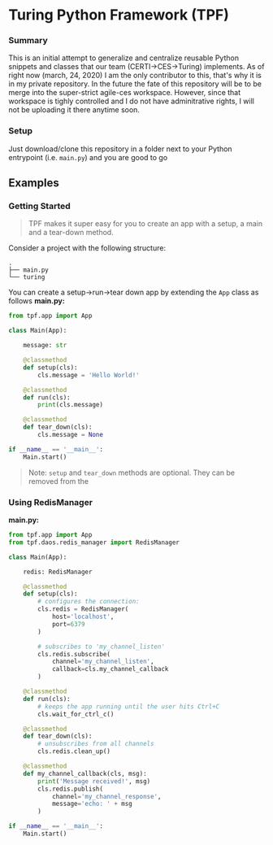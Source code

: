# Turing Python Framework (TPF)

### Summary

This is an initial attempt to generalize and centralize reusable Python snippets and classes that our team (CERTI->CES->Turing) implements.
As of right now (march, 24, 2020) I am the only contributor to this, that's why it is in my private repository. In the future the fate of this repository will be to be merge into the super-strict agile-ces workspace. However, since that workspace is tighly controlled and I do not have adminitrative rights, I will not be uploading it there anytime soon.

### Setup

Just download/clone this repository in a folder next to your Python entrypoint (i.e. `main.py`) and you are good to go

## Examples

### Getting Started

> TPF makes it super easy for you to create an app with a setup, a main and a tear-down method.

Consider a project with the following structure:

```
.
├── main.py
└── turing
```

You can create a setup->run->tear down app by extending the `App` class as follows
**main.py:**

```python
from tpf.app import App

class Main(App):

    message: str

    @classmethod
    def setup(cls):
        cls.message = 'Hello World!'

    @classmethod
    def run(cls):
        print(cls.message)

    @classmethod
    def tear_down(cls):
        cls.message = None

if __name__ == '__main__':
    Main.start()
```

> Note: `setup` and `tear_down` methods are optional. They can be removed from the

### Using RedisManager

**main.py:**

```python
from tpf.app import App
from tpf.daos.redis_manager import RedisManager

class Main(App):

    redis: RedisManager

    @classmethod
    def setup(cls):
        # configures the connection:
        cls.redis = RedisManager(
            host='localhost',
            port=6379
        )

        # subscribes to 'my_channel_listen'
        cls.redis.subscribe(
            channel='my_channel_listen',
            callback=cls.my_channel_callback
        )

    @classmethod
    def run(cls):
        # keeps the app running until the user hits Ctrl+C
        cls.wait_for_ctrl_c()

    @classmethod
    def tear_down(cls):
        # unsubscribes from all channels
        cls.redis.clean_up()

    @classmethod
    def my_channel_callback(cls, msg):
        print('Message received!', msg)
        cls.redis.publish(
            channel='my_channel_response',
            message='echo: ' + msg
        )

if __name__ == '__main__':
    Main.start()
```

###
